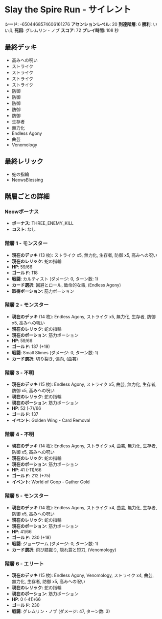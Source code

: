 # Slay the Spire Run - サイレント

**シード**: -6504468574606161276
**アセンションレベル**: 20
**到達階層**: 6
**勝利**: いいえ
**死因**: グレムリン・ノブ
**スコア**: 72
**プレイ時間**: 108 秒

## 最終デッキ
- 高みへの呪い
- ストライク
- ストライク
- ストライク
- ストライク
- 防御
- 防御
- 防御
- 防御
- 防御
- 生存者
- 無力化
- Endless Agony
- 曲芸
- Venomology

## 最終レリック
- 蛇の指輪
- NeowsBlessing

## 階層ごとの詳細

### Neowボーナス
- **ボーナス**: THREE_ENEMY_KILL
- **コスト**: なし

### 階層 1 - モンスター
- **現在のデッキ** (13 枚): ストライク x5, 無力化, 生存者, 防御 x5, 高みへの呪い
- **現在のレリック**: 蛇の指輪
- **HP**: 59/66
- **ゴールド**: 118
- **戦闘**: カルティスト (ダメージ: 0, ターン数: 1)
- **カード選択**: 回避とロール, 致命的な毒, (Endless Agony)
- **取得ポーション**: 筋力ポーション

### 階層 2 - モンスター
- **現在のデッキ** (14 枚): Endless Agony, ストライク x5, 無力化, 生存者, 防御 x5, 高みへの呪い
- **現在のレリック**: 蛇の指輪
- **現在のポーション**: 筋力ポーション
- **HP**: 59/66
- **ゴールド**: 137 (+19)
- **戦闘**: Small Slimes (ダメージ: 0, ターン数: 1)
- **カード選択**: 切り裂き, 偏向, (曲芸)

### 階層 3 - 不明
- **現在のデッキ** (15 枚): Endless Agony, ストライク x5, 曲芸, 無力化, 生存者, 防御 x5, 高みへの呪い
- **現在のレリック**: 蛇の指輪
- **現在のポーション**: 筋力ポーション
- **HP**: 52 (-7)/66
- **ゴールド**: 137
- **イベント**: Golden Wing - Card Removal

### 階層 4 - 不明
- **現在のデッキ** (14 枚): Endless Agony, ストライク x4, 曲芸, 無力化, 生存者, 防御 x5, 高みへの呪い
- **現在のレリック**: 蛇の指輪
- **現在のポーション**: 筋力ポーション
- **HP**: 41 (-11)/66
- **ゴールド**: 212 (+75)
- **イベント**: World of Goop - Gather Gold

### 階層 5 - モンスター
- **現在のデッキ** (14 枚): Endless Agony, ストライク x4, 曲芸, 無力化, 生存者, 防御 x5, 高みへの呪い
- **現在のレリック**: 蛇の指輪
- **現在のポーション**: 筋力ポーション
- **HP**: 41/66
- **ゴールド**: 230 (+18)
- **戦闘**: ジョーワーム (ダメージ: 0, ターン数: 1)
- **カード選択**: 飛び膝蹴り, 隠れ蓑と短刀, (Venomology)

### 階層 6 - エリート
- **現在のデッキ** (15 枚): Endless Agony, Venomology, ストライク x4, 曲芸, 無力化, 生存者, 防御 x5, 高みへの呪い
- **現在のレリック**: 蛇の指輪
- **現在のポーション**: 筋力ポーション
- **HP**: 0 (-41)/66
- **ゴールド**: 230
- **戦闘**: グレムリン・ノブ (ダメージ: 47, ターン数: 3)

